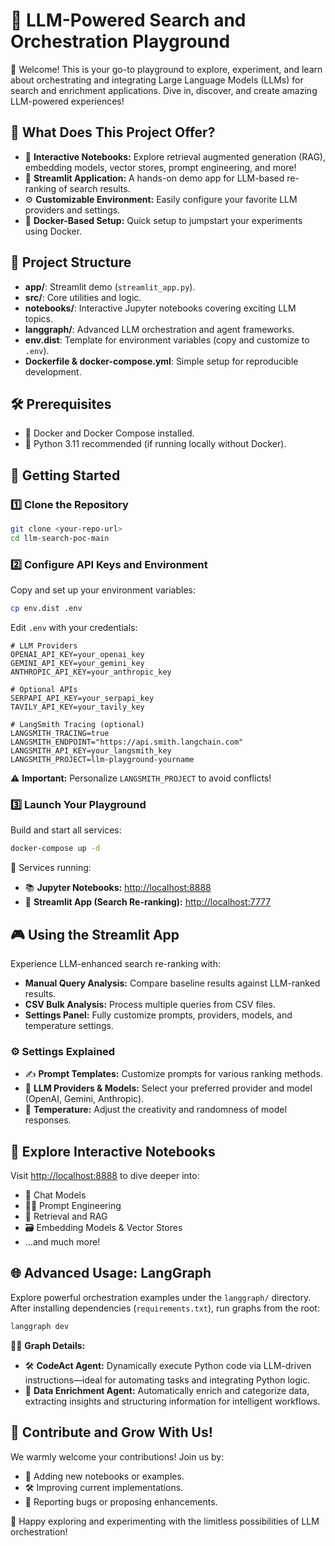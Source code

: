 # 🚀 LLM-Powered Search and Orchestration Playground

👋 Welcome! This is your go-to playground to explore, experiment, and learn about orchestrating and integrating Large Language Models (LLMs) for search and enrichment applications. Dive in, discover, and create amazing LLM-powered experiences!

## 🌟 What Does This Project Offer?

- 📒 **Interactive Notebooks:** Explore retrieval augmented generation (RAG), embedding models, vector stores, prompt engineering, and more!
- 🎨 **Streamlit Application:** A hands-on demo app for LLM-based re-ranking of search results.
- ⚙️ **Customizable Environment:** Easily configure your favorite LLM providers and settings.
- 🐳 **Docker-Based Setup:** Quick setup to jumpstart your experiments using Docker.

## 📂 Project Structure

- **app/**: Streamlit demo (`streamlit_app.py`).
- **src/**: Core utilities and logic.
- **notebooks/**: Interactive Jupyter notebooks covering exciting LLM topics.
- **langgraph/**: Advanced LLM orchestration and agent frameworks.
- **env.dist**: Template for environment variables (copy and customize to `.env`).
- **Dockerfile & docker-compose.yml**: Simple setup for reproducible development.

## 🛠️ Prerequisites

- 🐳 Docker and Docker Compose installed.
- 🐍 Python 3.11 recommended (if running locally without Docker).

## 🚦 Getting Started

### 1️⃣ Clone the Repository

```bash
git clone <your-repo-url>
cd llm-search-poc-main
```

### 2️⃣ Configure API Keys and Environment

Copy and set up your environment variables:

```bash
cp env.dist .env
```

Edit `.env` with your credentials:

```env
# LLM Providers
OPENAI_API_KEY=your_openai_key
GEMINI_API_KEY=your_gemini_key
ANTHROPIC_API_KEY=your_anthropic_key

# Optional APIs
SERPAPI_API_KEY=your_serpapi_key
TAVILY_API_KEY=your_tavily_key

# LangSmith Tracing (optional)
LANGSMITH_TRACING=true
LANGSMITH_ENDPOINT="https://api.smith.langchain.com"
LANGSMITH_API_KEY=your_langsmith_key
LANGSMITH_PROJECT=llm-playground-yourname
```

⚠️ **Important:** Personalize `LANGSMITH_PROJECT` to avoid conflicts!

### 3️⃣ Launch Your Playground

Build and start all services:

```bash
docker-compose up -d
```

🚀 Services running:

- 📚 **Jupyter Notebooks:** [http://localhost:8888](http://localhost:8888)
- 🎯 **Streamlit App (Search Re-ranking):** [http://localhost:7777](http://localhost:7777)

## 🎮 Using the Streamlit App

Experience LLM-enhanced search re-ranking with:

- **Manual Query Analysis:** Compare baseline results against LLM-ranked results.
- **CSV Bulk Analysis:** Process multiple queries from CSV files.
- **Settings Panel:** Fully customize prompts, providers, models, and temperature settings.

### ⚙️ Settings Explained

- ✍️ **Prompt Templates:** Customize prompts for various ranking methods.
- 🤖 **LLM Providers & Models:** Select your preferred provider and model (OpenAI, Gemini, Anthropic).
- 🎲 **Temperature:** Adjust the creativity and randomness of model responses.

## 📓 Explore Interactive Notebooks

Visit [http://localhost:8888](http://localhost:8888) to dive deeper into:

- 💬 Chat Models
- 🧑‍💻 Prompt Engineering
- 🔎 Retrieval and RAG
- 🗃️ Embedding Models & Vector Stores
- …and much more!

## 🌐 Advanced Usage: LangGraph

Explore powerful orchestration examples under the `langgraph/` directory. After installing dependencies (`requirements.txt`), run graphs from the root:

```bash
langgraph dev
```

🧑‍🚀 **Graph Details:**

- 🛠️ **CodeAct Agent:** Dynamically execute Python code via LLM-driven instructions—ideal for automating tasks and integrating Python logic.
- 🌱 **Data Enrichment Agent:** Automatically enrich and categorize data, extracting insights and structuring information for intelligent workflows.

## 🤝 Contribute and Grow With Us!

We warmly welcome your contributions! Join us by:

- 📖 Adding new notebooks or examples.
- 🛠️ Improving current implementations.
- 🐞 Reporting bugs or proposing enhancements.

🎉 Happy exploring and experimenting with the limitless possibilities of LLM orchestration!

